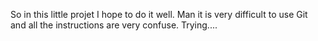 So in this little projet I hope to do it well.
Man it is very difficult to use Git and all the instructions are very confuse.
Trying....
